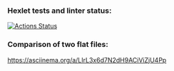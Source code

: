 ### Hexlet tests and linter status:
[![Actions Status](https://github.com/Nafanya-dev/frontend-project-lvl2/workflows/hexlet-check/badge.svg)](https://github.com/Nafanya-dev/frontend-project-lvl2/actions)

### Comparison of two flat files:
https://asciinema.org/a/LIrL3x6d7N2dH9ACiViZjU4Pp
